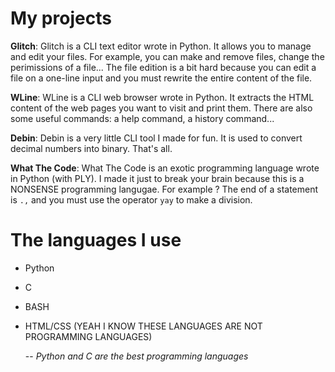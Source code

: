 # My projects
**Glitch**:
Glitch is a CLI text editor wrote in Python. It allows you to manage and edit your files.
For example, you can make and remove files, change the perimissions of a file...
The file edition is a bit hard because you can edit a file on a one-line input and you must rewrite
the entire content of the file.

**WLine**:
WLine is a CLI web browser wrote in Python. It extracts the HTML content of the web pages
you want to visit and print them. There are also some useful commands: a help command, a history
command...

**Debin**:
Debin is a very little CLI tool I made for fun. It is used to convert decimal numbers into binary.
That's all.

**What The Code**:
What The Code is an exotic programming language wrote in Python (with PLY). I made it just to break
your brain because this is a NONSENSE programming langugae. For example ? The end of a statement is
`.,` and you must use the operator `yay` to make a division.

# The languages I use
- Python
- C
- BASH
- HTML/CSS (YEAH I KNOW THESE LANGUAGES ARE NOT PROGRAMMING LANGUAGES)

  -- *Python and C are the best programming languages*
